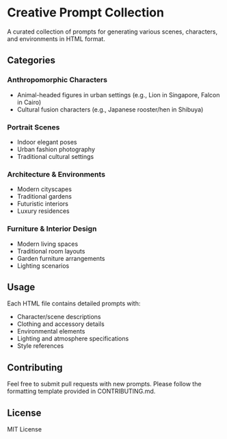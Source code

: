 # Creative Prompt Collection

A curated collection of prompts for generating various scenes, characters, and environments in HTML format.

## Categories

### Anthropomorphic Characters
- Animal-headed figures in urban settings (e.g., Lion in Singapore, Falcon in Cairo)
- Cultural fusion characters (e.g., Japanese rooster/hen in Shibuya)

### Portrait Scenes
- Indoor elegant poses
- Urban fashion photography
- Traditional cultural settings

### Architecture & Environments
- Modern cityscapes
- Traditional gardens
- Futuristic interiors
- Luxury residences

### Furniture & Interior Design
- Modern living spaces
- Traditional room layouts
- Garden furniture arrangements
- Lighting scenarios

## Usage
Each HTML file contains detailed prompts with:
- Character/scene descriptions
- Clothing and accessory details
- Environmental elements
- Lighting and atmosphere specifications
- Style references

## Contributing
Feel free to submit pull requests with new prompts. Please follow the formatting template provided in CONTRIBUTING.md.

## License
MIT License
